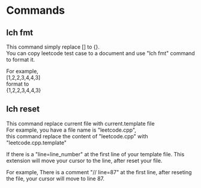 # Commands
## lch fmt

This command simply replace [] to {}.  
You can copy leetcode test case to a document and use "lch fmt" command to format it.  

For example,  
[1,2,2,3,4,4,3]  
format to  
{1,2,2,3,4,4,3}  


## lch reset
This command replace current file with current.template file  
For example, you have a file name is "leetcode.cpp",  
this command replace the content of "leetcode.cpp" with "leetcode.cpp.template"  

If there is a "line=line_number" at the first line of your template file.
This extension will move your cursor to the line, after reset your file.

For example,
There is a comment "// line=87" at the first line,
after reseting the file, your cursor will move to line 87.